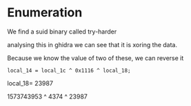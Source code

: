 # Enumeration

We find a suid binary called try-harder

analysing this in ghidra we can see that it is xoring the data.

Because we know the value of two of these, we can reverse it 

`local_14 = local_1c ^ 0x1116 ^ local_18;`

local_18= 23987

1573743953 ^ 4374 ^ 23987 